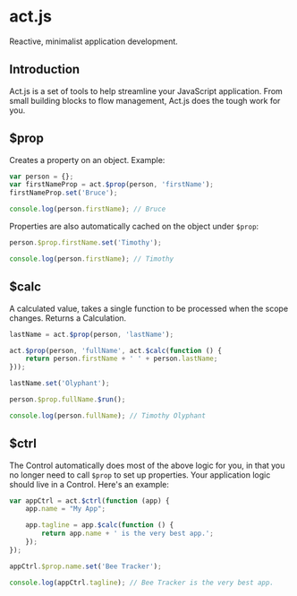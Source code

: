 act.js
======

Reactive, minimalist application development.

## Introduction

Act.js is a set of tools to help streamline your JavaScript application. From small building blocks to flow management, Act.js does the tough work for you.

## $prop

Creates a property on an object. Example:

```js
var person = {};
var firstNameProp = act.$prop(person, 'firstName');
firstNameProp.set('Bruce');

console.log(person.firstName); // Bruce
```

Properties are also automatically cached on the object under `$prop`:

```js
person.$prop.firstName.set('Timothy');

console.log(person.firstName); // Timothy
```

## $calc

A calculated value, takes a single function to be processed when the scope changes. Returns a Calculation.

```js
lastName = act.$prop(person, 'lastName');

act.$prop(person, 'fullName', act.$calc(function () {
    return person.firstName + ' ' + person.lastName;
}));

lastName.set('Olyphant');

person.$prop.fullName.$run();

console.log(person.fullName); // Timothy Olyphant
```

## $ctrl

The Control automatically does most of the above logic for you, in that you no longer need to call `$prop` to set up properties. 
Your application logic should live in a Control. Here's an example:

```js
var appCtrl = act.$ctrl(function (app) {
    app.name = "My App";

    app.tagline = app.$calc(function () {
        return app.name + ' is the very best app.';
    });
});

appCtrl.$prop.name.set('Bee Tracker');

console.log(appCtrl.tagline); // Bee Tracker is the very best app.
```


